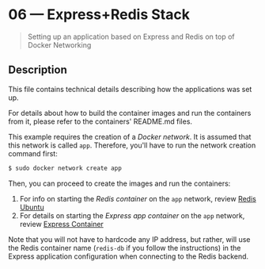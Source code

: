 # 06 &mdash; Express+Redis Stack
> Setting up an application based on Express and Redis on top of Docker Networking

## Description
This file contains technical details describing how the applications was set up.

For details about how to build the container images and run the containers from it, please refer to the containers' README.md files.

This example requires the creation of a *Docker network*. It is assumed that this network is called `app`. Therefore, you'll have to run the network creation command first:

```bash
$ sudo docker network create app
```

Then, you can proceed to create the images and run the containers:
1. For info on starting the *Redis container* on the `app` network, review [Redis Ubuntu](./redis-ubuntu/)
2. For details on starting the *Express app container* on the `app` network, review [Express Container](./express-container/)

Note that you will not have to hardcode any IP address, but rather, will use the Redis container name (`redis-db` if you follow the instructions) in the Express application configuration when connecting to the Redis backend.